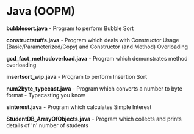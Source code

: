 # Java (OOPM)

**bubblesort.java** - Program to perform Bubble Sort  

**constructstuffs.java** - Program which deals with Constructor Usage (Basic/Parameterized/Copy) and Constructor (and Method) Overloading  

**gcd_fact_methodoverload.java** - Program which demonstrates method overloading  

**insertsort_wip.java** - Program to perform Insertion Sort  

**num2byte_typecast.java** - Program which converts a number to byte format - Typecasting you know  

**sinterest.java** - Program which calculates Simple Interest  

**StudentDB_ArrayOfObjects.java** - Program which collects and prints details of 'n' number of students  
